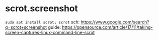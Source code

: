 # scrot.screenshot
`sudo apt install scrot; scrot`  sch: https://www.google.com/search?q=scrot+screenshot guide: https://opensource.com/article/17/11/taking-screen-captures-linux-command-line-scrot
